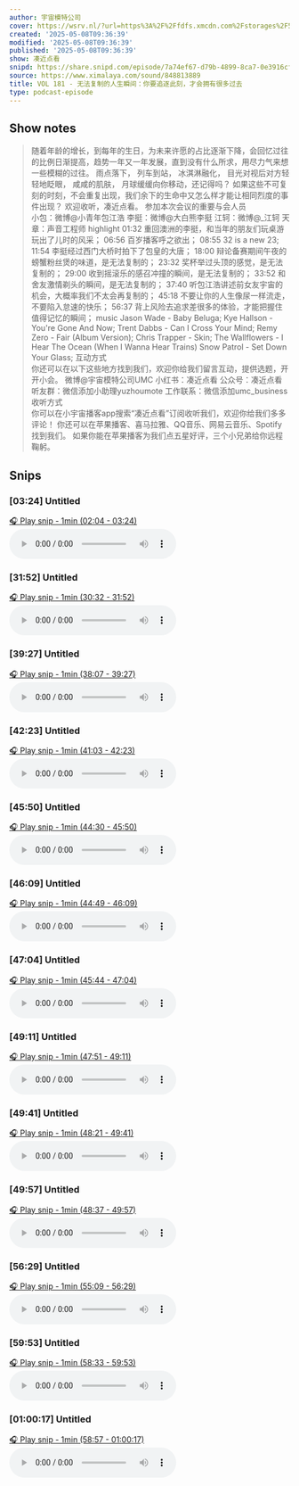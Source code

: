 ```yaml
---
author: 宇宙模特公司
cover: https://wsrv.nl/?url=https%3A%2F%2Ffdfs.xmcdn.com%2Fstorages%2F597e-audiofreehighqps%2F6D%2F90%2FGKwRIJIIQonMAAmg6QIgSPm9.jpeg&w=200&h=200
created: '2025-05-08T09:36:39'
modified: '2025-05-08T09:36:39'
published: '2025-05-08T09:36:39'
show: 凑近点看
snipd: https://share.snipd.com/episode/7a74ef67-d79b-4899-8ca7-0e3916cf8f7b
source: https://www.ximalaya.com/sound/848813889
title: VOL 181 - 无法复制的人生瞬间：你要追逐此刻，才会拥有很多过去
type: podcast-episode
---
```



## Show notes
> 随着年龄的增长，到每年的生日，为未来许愿的占比逐渐下降，会回忆过往的比例日渐提高，趋势一年又一年发展，直到没有什么所求，用尽力气来想一些模糊的过往。
> 雨点落下，
> 列车到站，
> 冰淇淋融化，
> 目光对视后对方轻轻地眨眼，
> 咸咸的肌肤，
> 月球缓缓向你移动，还记得吗？
> 如果这些不可复刻的时刻，不会重复出现，我们余下的生命中又怎么样才能让相同烈度的事件出现？
> 欢迎收听，凑近点看。
> 参加本次会议的重要与会人员  
> 小包：微博@小青年包江浩
> 李挺：微博@大白熊李挺
> 江轲：微博@_江轲
> 天章：声音工程师
> highlight 
> 01:32 重回澳洲的李挺，和当年的朋友们玩桌游玩出了儿时的风采；
> 06:56 百岁播客呼之欲出；
> 08:55 32 is a new 23;
> 11:54 李挺经过西门大桥时拍下了包皇的大唐；
> 18:00 辩论备赛期间午夜的螃蟹粉丝煲的味道，是无法复制的；
> 23:32 奖杯举过头顶的感觉，是无法复制的；
> 29:00 收到摇滚乐的感召冲撞的瞬间，是无法复制的；
> 33:52 和舍友激情剃头的瞬间，是无法复制的；
> 37:40 听包江浩讲述前女友宇宙的机会，大概率我们不太会再复制的；
> 45:18 不要让你的人生像尿一样流走，不要陷入怠速的快乐；
> 56:37 背上风险去追求差很多的体验，才能把握住值得记忆的瞬间；
> music 
> Jason Wade - Baby Beluga;
> Kye Hallson - You're Gone And Now;
> Trent Dabbs - Can I Cross Your Mind;
> Remy Zero - Fair (Album Version);
> Chris Trapper - Skin;
> The Wallflowers - I Hear The Ocean (When I Wanna Hear Trains)
> Snow Patrol - Set Down Your Glass;
> 互动方式  
> 你还可以在以下这些地方找到我们，欢迎你给我们留言互动，提供选题，开开小会。
> 微博@宇宙模特公司UMC
> 小红书：凑近点看
> 公众号：凑近点看
> 听友群：微信添加小助理yuzhoumote
> 工作联系：微信添加umc_business
> 收听方式  
> 你可以在小宇宙播客app搜索“凑近点看”订阅收听我们，欢迎你给我们多多评论！
> 你还可以在苹果播客、喜马拉雅、QQ音乐、网易云音乐、Spotify找到我们。
> 如果你能在苹果播客为我们点五星好评，三个小兄弟给你远程鞠躬。

## Snips
### [03:24] Untitled
[🎧 Play snip - 1min️ (02:04 - 03:24)](https://share.snipd.com/snip/05e9c272-9ebe-4045-b1cb-5ccd62abcbf0)
<audio controls> <source src="https://jt.ximalaya.com//GKwRIW4L8plsAeh5MwOp6QtK.m4a?channel=rss&album_id=42542290&track_id=848813889&uid=259346405&jt=https://aod.cos.tx.xmcdn.com/storages/4d37-audiofreehighqps/50/DE/GKwRIW4L8plsAeh5MwOp6QtK.m4a#t=02:04,03:24"> </audio>
### [31:52] Untitled
[🎧 Play snip - 1min️ (30:32 - 31:52)](https://share.snipd.com/snip/3b6cba79-3f24-4f46-b374-34d12ce4f502)
<audio controls> <source src="https://jt.ximalaya.com//GKwRIW4L8plsAeh5MwOp6QtK.m4a?channel=rss&album_id=42542290&track_id=848813889&uid=259346405&jt=https://aod.cos.tx.xmcdn.com/storages/4d37-audiofreehighqps/50/DE/GKwRIW4L8plsAeh5MwOp6QtK.m4a#t=30:32,31:52"> </audio>
### [39:27] Untitled
[🎧 Play snip - 1min️ (38:07 - 39:27)](https://share.snipd.com/snip/c760573e-9c8c-4bcf-85c1-e8b4f879d2f5)
<audio controls> <source src="https://jt.ximalaya.com//GKwRIW4L8plsAeh5MwOp6QtK.m4a?channel=rss&album_id=42542290&track_id=848813889&uid=259346405&jt=https://aod.cos.tx.xmcdn.com/storages/4d37-audiofreehighqps/50/DE/GKwRIW4L8plsAeh5MwOp6QtK.m4a#t=38:07,39:27"> </audio>
### [42:23] Untitled
[🎧 Play snip - 1min️ (41:03 - 42:23)](https://share.snipd.com/snip/dde42705-be9a-4c12-bf48-d9da343bc6ec)
<audio controls> <source src="https://jt.ximalaya.com//GKwRIW4L8plsAeh5MwOp6QtK.m4a?channel=rss&album_id=42542290&track_id=848813889&uid=259346405&jt=https://aod.cos.tx.xmcdn.com/storages/4d37-audiofreehighqps/50/DE/GKwRIW4L8plsAeh5MwOp6QtK.m4a#t=41:03,42:23"> </audio>
### [45:50] Untitled
[🎧 Play snip - 1min️ (44:30 - 45:50)](https://share.snipd.com/snip/2b79ee03-1085-4c07-aa42-55fccd8d0d8f)
<audio controls> <source src="https://jt.ximalaya.com//GKwRIW4L8plsAeh5MwOp6QtK.m4a?channel=rss&album_id=42542290&track_id=848813889&uid=259346405&jt=https://aod.cos.tx.xmcdn.com/storages/4d37-audiofreehighqps/50/DE/GKwRIW4L8plsAeh5MwOp6QtK.m4a#t=44:30,45:50"> </audio>
### [46:09] Untitled
[🎧 Play snip - 1min️ (44:49 - 46:09)](https://share.snipd.com/snip/dd8f56ed-2156-4366-a1b0-2085ce4d437c)
<audio controls> <source src="https://jt.ximalaya.com//GKwRIW4L8plsAeh5MwOp6QtK.m4a?channel=rss&album_id=42542290&track_id=848813889&uid=259346405&jt=https://aod.cos.tx.xmcdn.com/storages/4d37-audiofreehighqps/50/DE/GKwRIW4L8plsAeh5MwOp6QtK.m4a#t=44:49,46:09"> </audio>
### [47:04] Untitled
[🎧 Play snip - 1min️ (45:44 - 47:04)](https://share.snipd.com/snip/0b4f205d-5ea4-47cb-a2b9-384f1cbf3a4e)
<audio controls> <source src="https://jt.ximalaya.com//GKwRIW4L8plsAeh5MwOp6QtK.m4a?channel=rss&album_id=42542290&track_id=848813889&uid=259346405&jt=https://aod.cos.tx.xmcdn.com/storages/4d37-audiofreehighqps/50/DE/GKwRIW4L8plsAeh5MwOp6QtK.m4a#t=45:44,47:04"> </audio>
### [49:11] Untitled
[🎧 Play snip - 1min️ (47:51 - 49:11)](https://share.snipd.com/snip/65069767-5c30-4c06-a004-749f9afb555b)
<audio controls> <source src="https://jt.ximalaya.com//GKwRIW4L8plsAeh5MwOp6QtK.m4a?channel=rss&album_id=42542290&track_id=848813889&uid=259346405&jt=https://aod.cos.tx.xmcdn.com/storages/4d37-audiofreehighqps/50/DE/GKwRIW4L8plsAeh5MwOp6QtK.m4a#t=47:51,49:11"> </audio>
### [49:41] Untitled
[🎧 Play snip - 1min️ (48:21 - 49:41)](https://share.snipd.com/snip/4a6afc13-d3dc-4655-9e77-ba4ff60e6418)
<audio controls> <source src="https://jt.ximalaya.com//GKwRIW4L8plsAeh5MwOp6QtK.m4a?channel=rss&album_id=42542290&track_id=848813889&uid=259346405&jt=https://aod.cos.tx.xmcdn.com/storages/4d37-audiofreehighqps/50/DE/GKwRIW4L8plsAeh5MwOp6QtK.m4a#t=48:21,49:41"> </audio>
### [49:57] Untitled
[🎧 Play snip - 1min️ (48:37 - 49:57)](https://share.snipd.com/snip/535f3f67-81fd-4c0c-8771-9e7506243d15)
<audio controls> <source src="https://jt.ximalaya.com//GKwRIW4L8plsAeh5MwOp6QtK.m4a?channel=rss&album_id=42542290&track_id=848813889&uid=259346405&jt=https://aod.cos.tx.xmcdn.com/storages/4d37-audiofreehighqps/50/DE/GKwRIW4L8plsAeh5MwOp6QtK.m4a#t=48:37,49:57"> </audio>
### [56:29] Untitled
[🎧 Play snip - 1min️ (55:09 - 56:29)](https://share.snipd.com/snip/4a04f21a-da95-440b-820b-cae0d9757d8c)
<audio controls> <source src="https://jt.ximalaya.com//GKwRIW4L8plsAeh5MwOp6QtK.m4a?channel=rss&album_id=42542290&track_id=848813889&uid=259346405&jt=https://aod.cos.tx.xmcdn.com/storages/4d37-audiofreehighqps/50/DE/GKwRIW4L8plsAeh5MwOp6QtK.m4a#t=55:09,56:29"> </audio>
### [59:53] Untitled
[🎧 Play snip - 1min️ (58:33 - 59:53)](https://share.snipd.com/snip/4f8677a0-0a24-4bc2-aaf7-be7e2936a486)
<audio controls> <source src="https://jt.ximalaya.com//GKwRIW4L8plsAeh5MwOp6QtK.m4a?channel=rss&album_id=42542290&track_id=848813889&uid=259346405&jt=https://aod.cos.tx.xmcdn.com/storages/4d37-audiofreehighqps/50/DE/GKwRIW4L8plsAeh5MwOp6QtK.m4a#t=58:33,59:53"> </audio>
### [01:00:17] Untitled
[🎧 Play snip - 1min️ (58:57 - 01:00:17)](https://share.snipd.com/snip/2b275a2a-8056-467b-99f0-572195d7a72f)
<audio controls> <source src="https://jt.ximalaya.com//GKwRIW4L8plsAeh5MwOp6QtK.m4a?channel=rss&album_id=42542290&track_id=848813889&uid=259346405&jt=https://aod.cos.tx.xmcdn.com/storages/4d37-audiofreehighqps/50/DE/GKwRIW4L8plsAeh5MwOp6QtK.m4a#t=58:57,01:00:17"> </audio>
